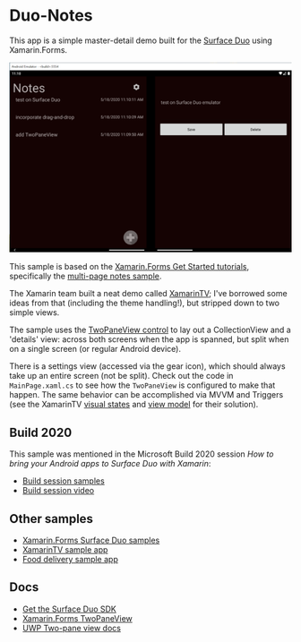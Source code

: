 # Duo-Notes

This app is a simple master-detail demo built for the [Surface Duo](https://www.microsoft.com/surface/devices/surface-duo) using Xamarin.Forms.

![Notes app showing on two screens](Screenshots/duo-notes-spanned-600.png)

This sample is based on the [Xamarin.Forms Get Started tutorials](https://docs.microsoft.com/xamarin/get-started/quickstarts/multi-page), specifically the [multi-page notes sample](https://docs.microsoft.com/samples/xamarin/xamarin-forms-samples/getstarted-notes-multipage/).

The Xamarin team built a neat demo called [XamarinTV](https://github.com/xamarin/app-xamarintv); I've borrowed some ideas from that (including the theme handling!), but stripped down to two simple views.

The sample uses the [TwoPaneView control](https://docs.microsoft.com/xamarin/xamarin-forms/app-fundamentals/dual-screen/twopaneview) to lay out a CollectionView and a 'details' view: across both screens when the app is spanned, but split when on a single screen (or regular Android device).

There is a settings view (accessed via the gear icon), which should always take up an entire screen (not be split). Check out the code in `MainPage.xaml.cs` to see how the `TwoPaneView` is configured to make that happen. The same behavior can be accomplished via MVVM and Triggers (see the XamarinTV [visual states](https://github.com/xamarin/app-xamarintv/blob/master/XamarinTV/Views/MainPage.xaml#L16-L65) and [view model](https://github.com/xamarin/app-xamarintv/blob/master/XamarinTV/ViewModels/MainViewModel.cs#L98-L122) for their solution).

## Build 2020

This sample was mentioned in the Microsoft Build 2020 session _How to bring your Android apps to Surface Duo with Xamarin_:

- [Build session samples](https://github.com/conceptdev/xamarin-forms-samples/tree/master/build-2020)
- [Build session video](https://aka.ms/M365SK123)

## Other samples

- [Xamarin.Forms Surface Duo samples](https://github.com/microsoft/surface-duo-sdk-xamarin-samples)
- [XamarinTV sample app](https://github.com/xamarin/app-xamarintv)
- [Food delivery sample app](https://github.com/jsuarezruiz/FoodDeliveryAppDuo)

## Docs

- [Get the Surface Duo SDK](https://docs.microsoft.com/dual-screen/android/get-duo-sdk?tabs=csharp)
- [Xamarin.Forms TwoPaneView](https://docs.microsoft.com/xamarin/xamarin-forms/app-fundamentals/dual-screen/twopaneview)
- [UWP Two-pane view docs](https://docs.microsoft.com/windows/uwp/design/controls-and-patterns/two-pane-view)
